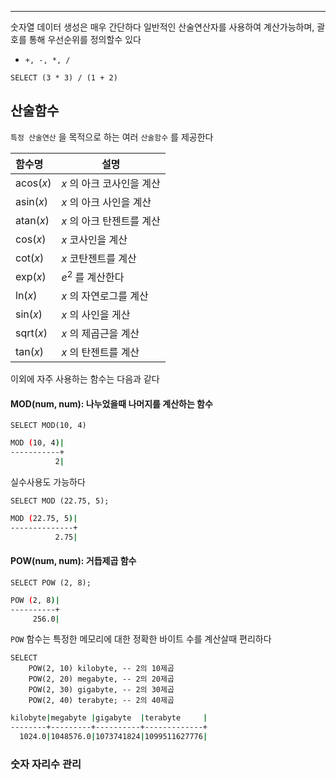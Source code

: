 
---

숫자열 데이터 생성은 매우 간단하다
일반적인 산술연산자를 사용하여 계산가능하며, 괄호를 통해 우선순위를 정의할수 있다

- `+, -, *, /`

```mysql
SELECT (3 * 3) / (1 + 2)
```

## 산술함수

`특정 산술연산` 을 목적으로 하는 여러 `산술함수` 를 제공한다

| 함수명       | 설명               |
| :-------- | ---------------- |
| acos($x$) | $x$ 의 아크 코사인을 계산 |
| asin($x$) | $x$ 의 아크 사인을 계산  |
| atan($x$) | $x$ 의 아크 탄젠트를 계산 |
| cos($x$)  | $x$ 코사인을 계산      |
| cot($x$)  | $x$ 코탄젠트를 계산     |
| exp($x$)  | $e^2$ 를 계산한다     |
| ln($x$)   | $x$ 의 자연로그를 계산   |
| sin($x$)  | $x$ 의 사인을 게산     |
| sqrt($x$) | $x$ 의 제곱근을 계산    |
| tan($x$)  | $x$ 의 탄젠트를 계산    |

이외에 자주 사용하는 함수는 다음과 같다

#### MOD(num, num): 나누었을때 나머지를 계산하는 함수

```mysql
SELECT MOD(10, 4)
```

```sh
MOD (10, 4)|
-----------+
          2|
```

실수사용도 가능하다

```mysql
SELECT MOD (22.75, 5);
```

```sh
MOD (22.75, 5)|
--------------+
          2.75|
```

#### POW(num, num): 거듭제곱 함수

```mysql
SELECT POW (2, 8);
```

```sh
POW (2, 8)|
----------+
     256.0|
```

`POW` 함수는 특정한 메모리에 대한 정확한 바이트 수를 계산살때 편리하다

```mysql
SELECT
	POW(2, 10) kilobyte, -- 2의 10제곱
	POW(2, 20) megabyte, -- 2의 20제곱
	POW(2, 30) gigabyte, -- 2의 30제곱
	POW(2, 40) terabyte; -- 2의 40제곱
```

```sh
kilobyte|megabyte |gigabyte  |terabyte     |
--------+---------+----------+-------------+
  1024.0|1048576.0|1073741824|1099511627776|
```

### 숫자 자리수 관리

